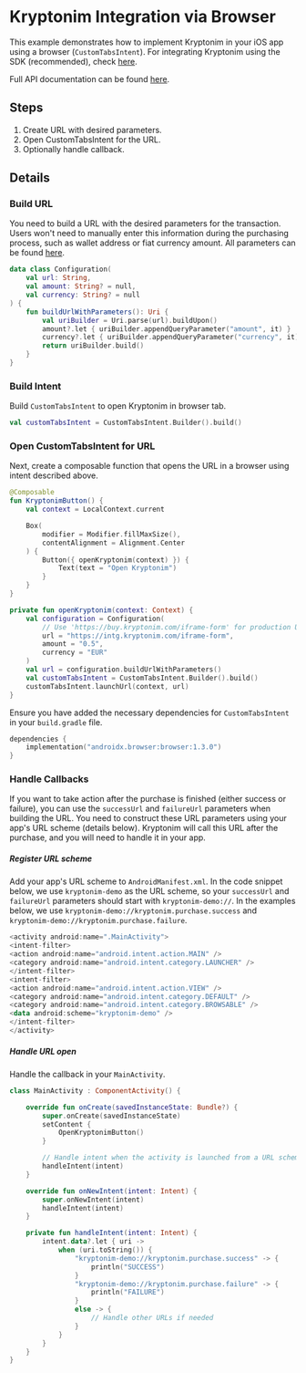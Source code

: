 # Kryptonim Integration via Browser

This example demonstrates how to implement Kryptonim in your iOS app using a browser (`CustomTabsIntent`).
For integrating Kryptonim using the SDK (recommended), check [here](https://github.com/kryptonim-sdk/android).

Full API documentation can be found [here](https://www.kryptonim.com/api-documentation).

## Steps

1. Create URL with desired parameters.
2. Open CustomTabsIntent for the URL.
3. Optionally handle callback.

## Details

### Build URL

You need to build a URL with the desired parameters for the transaction. Users won't need to manually enter this information during the purchasing process, such as wallet address or fiat currency amount. All parameters can be found [here](https://www.kryptonim.com/api-documentation).

```kotlin
data class Configuration(
    val url: String,
    val amount: String? = null,
    val currency: String? = null
) {
    fun buildUrlWithParameters(): Uri {
        val uriBuilder = Uri.parse(url).buildUpon()
        amount?.let { uriBuilder.appendQueryParameter("amount", it) }
        currency?.let { uriBuilder.appendQueryParameter("currency", it) }
        return uriBuilder.build()
    }
}
```

### Build Intent
Build `CustomTabsIntent` to open Kryptonim in browser tab.
```kotlin
val customTabsIntent = CustomTabsIntent.Builder().build()
```

### Open CustomTabsIntent for URL
Next, create a composable function that opens the URL in a browser using intent described above.
```kotlin
@Composable
fun KryptonimButton() {
    val context = LocalContext.current

    Box(
        modifier = Modifier.fillMaxSize(),
        contentAlignment = Alignment.Center
    ) {
        Button({ openKryptonim(context) }) {
            Text(text = "Open Kryptonim")
        }
    }
}

private fun openKryptonim(context: Context) {
    val configuration = Configuration(
        // Use 'https://buy.kryptonim.com/iframe-form' for production URL.
        url = "https://intg.kryptonim.com/iframe-form",
        amount = "0.5",
        currency = "EUR"
    )
    val url = configuration.buildUrlWithParameters()
    val customTabsIntent = CustomTabsIntent.Builder().build()
    customTabsIntent.launchUrl(context, url)
}
```
Ensure you have added the necessary dependencies for `CustomTabsIntent` in your `build.gradle` file.
```kotlin
dependencies {
    implementation("androidx.browser:browser:1.3.0")
}
```

### Handle Callbacks
If you want to take action after the purchase is finished (either success or failure), you can use the `successUrl` and `failureUrl` parameters when building the URL. You need to construct these URL parameters using your app's URL scheme (details below). Kryptonim will call this URL after the purchase, and you will need to handle it in your app.

##### Register URL scheme
Add your app's URL scheme to `AndroidManifest.xml`. In the code snippet below, we use `kryptonim-demo` as the URL scheme, so your `successUrl` and `failureUrl` parameters should start with `kryptonim-demo://`. In the examples below, we use `kryptonim-demo://kryptonim.purchase.success` and `kryptonim-demo://kryptonim.purchase.failure`.

```kotlin
<activity android:name=".MainActivity">
<intent-filter>
<action android:name="android.intent.action.MAIN" />
<category android:name="android.intent.category.LAUNCHER" />
</intent-filter>
<intent-filter>
<action android:name="android.intent.action.VIEW" />
<category android:name="android.intent.category.DEFAULT" />
<category android:name="android.intent.category.BROWSABLE" />
<data android:scheme="kryptonim-demo" />
</intent-filter>
</activity>
```

##### Handle URL open
Handle the callback in your `MainActivity`.

```kotlin
class MainActivity : ComponentActivity() {

    override fun onCreate(savedInstanceState: Bundle?) {
        super.onCreate(savedInstanceState)
        setContent {
            OpenKryptonimButton()
        }

        // Handle intent when the activity is launched from a URL scheme
        handleIntent(intent)
    }

    override fun onNewIntent(intent: Intent) {
        super.onNewIntent(intent)
        handleIntent(intent)
    }

    private fun handleIntent(intent: Intent) {
        intent.data?.let { uri ->
            when (uri.toString()) {
                "kryptonim-demo://kryptonim.purchase.success" -> {
                    println("SUCCESS")
                }
                "kryptonim-demo://kryptonim.purchase.failure" -> {
                    println("FAILURE")
                }
                else -> {
                    // Handle other URLs if needed
                }
            }
        }
    }
}
```